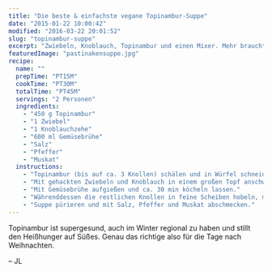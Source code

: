 ```yaml
---
title: "Die beste & einfachste vegane Topinambur-Suppe"
date: "2015-01-22 10:00:42"
modified: "2016-03-22 20:01:52"
slug: "topinambur-suppe"
excerpt: "Zwiebeln, Knoblauch, Topinambur und einen Mixer. Mehr braucht Ihr für diese leckere, einfache Suppe nicht."
featuredImage: "pastinakensuppe.jpg"
recipe:
  name: ""
  prepTime: "PT15M"
  cookTime: "PT30M"
  totalTime: "PT45M"
  servings: "2 Personen"
  ingredients:
    - "450 g Topinambur"
    - "1 Zwiebel"
    - "1 Knoblauchzehe"
    - "600 ml Gemüsebrühe"
    - "Salz"
    - "Pfeffer"
    - "Muskat"
  instructions:
    - "Topinambur (bis auf ca. 3 Knollen) schälen und in Würfel schneiden."
    - "Mit gehackten Zwiebeln und Knoblauch in einem großen Topf anschwitzen."
    - "Mit Gemüsebrühe aufgießen und ca. 30 min köcheln lassen."
    - "Währenddessen die restlichen Knollen in feine Scheiben hobeln, mit Öl und Salz mischen und für ca. 10 min im Ofen bei 200 °C rösten."
    - "Suppe pürieren und mit Salz, Pfeffer und Muskat abschmecken."
---
```


Topinambur ist supergesund, auch im Winter regional zu haben und stillt den Heißhunger auf Süßes. Genau das richtige also für die Tage nach Weihnachten.

– JL